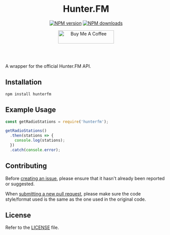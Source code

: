 <div align="center">
  <h1>Hunter.FM</h1>
  <p>
    <a href="https://www.npmjs.com/package/hunterfm"><img src="https://img.shields.io/npm/v/hunterfm.svg?color=3884FF&label=npm" alt="NPM version" /></a>
    <a href="https://www.npmjs.com/package/hunterfm"><img src="https://img.shields.io/npm/dt/hunterfm.svg?color=3884FF" alt="NPM downloads" /></a>
  </p>
  <p>
    <a href="https://www.buymeacoffee.com/5antos" target="_blank"><img src="https://cdn.buymeacoffee.com/buttons/default-blue.png" alt="Buy Me A Coffee" height="41" width="174"></a>
  </p>
  <br><br>
</div>

A wrapper for the official Hunter.FM API.

Installation
------------

```
npm install hunterfm
```

Example Usage
-------------


```js
const getRadioStations = require('hunterfm');

getRadioStations()
  .then(stations => {
    console.log(stations);
  })
  .catch(console.error);
```


Contributing
------------

Before [creating an issue](https://github.com/5antos/hunterfm/issues), please ensure that it hasn't already been reported or suggested.

When [submitting a new pull request](https://github.com/5antos/hunterfm/pulls), please make sure the code style/format used is the same as the one used in the original code.


License
-------

Refer to the [LICENSE](LICENSE) file.
